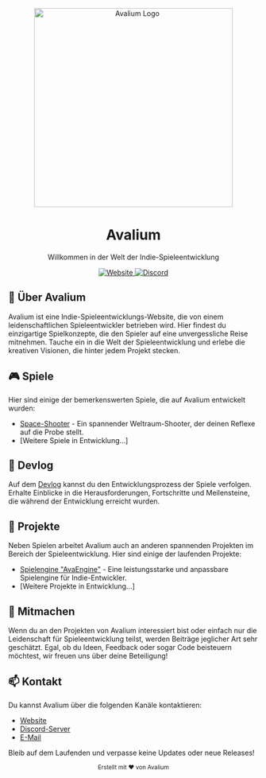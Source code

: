 <div align="center">
  <img src="https://via.placeholder.com/800x400.png?text=Avalium+Logo" alt="Avalium Logo" width="400">
  <h1>Avalium</h1>
  <p>Willkommen in der Welt der Indie-Spieleentwicklung</p>
  
  <a href="https://avalium.com" target="_blank">
    <img src="https://img.shields.io/badge/Website-Visit-brightgreen?style=for-the-badge&logo=firefox" alt="Website">
  </a>
  <a href="https://discord.gg/gpeTksn4vn" target="_blank">
    <img src="https://img.shields.io/badge/Discord-Join-7289DA?style=for-the-badge&logo=discord" alt="Discord">
  </a>
</div>

## 🚀 Über Avalium

Avalium ist eine Indie-Spieleentwicklungs-Website, die von einem leidenschaftlichen Spieleentwickler betrieben wird. Hier findest du einzigartige Spielkonzepte, die den Spieler auf eine unvergessliche Reise mitnehmen. Tauche ein in die Welt der Spieleentwicklung und erlebe die kreativen Visionen, die hinter jedem Projekt stecken.

## 🎮 Spiele

Hier sind einige der bemerkenswerten Spiele, die auf Avalium entwickelt wurden:

- [Space-Shooter](https://avalium.com/space-shooter) - Ein spannender Weltraum-Shooter, der deinen Reflexe auf die Probe stellt.
- [Weitere Spiele in Entwicklung...]

## 🧠 Devlog

Auf dem [Devlog](https://avalium.com/devlog) kannst du den Entwicklungsprozess der Spiele verfolgen. Erhalte Einblicke in die Herausforderungen, Fortschritte und Meilensteine, die während der Entwicklung erreicht wurden.

## 🤖 Projekte

Neben Spielen arbeitet Avalium auch an anderen spannenden Projekten im Bereich der Spieleentwicklung. Hier sind einige der laufenden Projekte:

- [Spielengine "AvaEngine"](https://avalium.com/avaengine) - Eine leistungsstarke und anpassbare Spielengine für Indie-Entwickler.
- [Weitere Projekte in Entwicklung...]

## 🌟 Mitmachen

Wenn du an den Projekten von Avalium interessiert bist oder einfach nur die Leidenschaft für Spieleentwicklung teilst, werden Beiträge jeglicher Art sehr geschätzt. Egal, ob du Ideen, Feedback oder sogar Code beisteuern möchtest, wir freuen uns über deine Beteiligung!

## 📫 Kontakt

Du kannst Avalium über die folgenden Kanäle kontaktieren:

- [Website](https://avalium.com)
- [Discord-Server](https://discord.gg/gpeTksn4vn)
- [E-Mail](mailto:contact@avalium.com)

Bleib auf dem Laufenden und verpasse keine Updates oder neue Releases!

<div align="center">
  <sub>Erstellt mit ❤️ von Avalium</sub>
</div>
